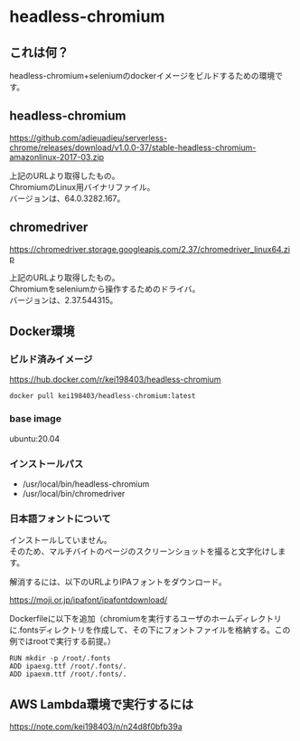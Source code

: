 # headless-chromium
## これは何？
headless-chromium+seleniumのdockerイメージをビルドするための環境です。  

## headless-chromium
https://github.com/adieuadieu/serverless-chrome/releases/download/v1.0.0-37/stable-headless-chromium-amazonlinux-2017-03.zip

上記のURLより取得したもの。  
ChromiumのLinux用バイナリファイル。  
バージョンは、64.0.3282.167。

## chromedriver
https://chromedriver.storage.googleapis.com/2.37/chromedriver_linux64.zip

上記のURLより取得したもの。  
Chromiumをseleniumから操作するためのドライバ。  
バージョンは、2.37.544315。

## Docker環境
### ビルド済みイメージ

https://hub.docker.com/r/kei198403/headless-chromium

```
docker pull kei198403/headless-chromium:latest
```

### base image
ubuntu:20.04

### インストールパス
- /usr/local/bin/headless-chromium
- /usr/local/bin/chromedriver

### 日本語フォントについて
インストールしていません。  
そのため、マルチバイトのページのスクリーンショットを撮ると文字化けします。

解消するには、以下のURLよりIPAフォントをダウンロード。  

https://moji.or.jp/ipafont/ipafontdownload/

Dockerfileに以下を追加（chromiumを実行するユーザのホームディレクトリに.fontsディレクトリを作成して、その下にフォントファイルを格納する。この例ではrootで実行する前提。）
```
RUN mkdir -p /root/.fonts
ADD ipaexg.ttf /root/.fonts/.
ADD ipaexm.ttf /root/.fonts/.
```

## AWS Lambda環境で実行するには

https://note.com/kei198403/n/n24d8f0bfb39a
